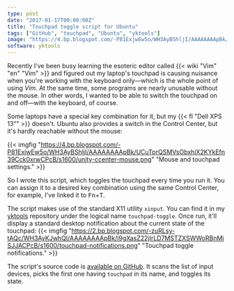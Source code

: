```yaml
---
type: post
date: "2017-01-17T00:00:00Z"
title: "Touchpad toggle script for Ubuntu"
tags: ["GitHub", "touchpad", "Ubuntu", "yktools"]
image: "https://4.bp.blogspot.com/-P81ExjwEw5o/WH3AyBShljI/AAAAAAAApBk/UCuTprQSMVsObxhiX2KYkEfn39Cck0xrwCPcB/s1600/unity-ccenter-mouse.png"
software: yktools
---
```


Recently I've been busy learning the esoteric editor called {{< wiki "Vim" "en" "Vim" >}} and figured out my laptop's touchpad is causing nuisance when you're working with the keyboard only—which is the whole point of using *Vim*. At the same time, some programs are nearly unusable without the mouse. In other words, I wanted to be able to switch the touchpad on and off—with the keyboard, of course.

Some laptops have a special key combination for it, but my {{< fl "Dell XPS 13\"" >}} doesn't. Ubuntu also provides a switch in the Control Center, but it's hardly reachable without the mouse:

<!--more-->

{{< imgfig "https://4.bp.blogspot.com/-P81ExjwEw5o/WH3AyBShljI/AAAAAAAApBk/UCuTprQSMVsObxhiX2KYkEfn39Cck0xrwCPcB/s1600/unity-ccenter-mouse.png" "Mouse and touchpad settings." >}}

So I wrote this script, which toggles the touchpad every time you run it. You can assign it to a desired key combination using the same Control Center, for example, I've linked it to <kbd>Fn</kbd>+<kbd>T</kbd>.

The script makes use of the standard X11 utility `xinput`. You can find it in my [yktools](https://github.com/yktoo/yktools) repository under the logical name  `touchpad-toggle`. Once run, it'll display a standard desktop notification about the current state of the touchpad:
{{< imgfig "https://2.bp.blogspot.com/-zuRLsy-tAQc/WH3AyKJwhQI/AAAAAAAApBk/i9gXasZ22jIrLD7MSTZXSWWoRBnMjSJJACPcB/s1600/touchpad-notifications.png" "Touchpad toggle notifications." >}}

The script's source code is [available on GitHub](https://github.com/yktoo/yktools/raw/master/touchpad-toggle). It scans the list of input devices, picks the first one having `touchpad` in its name, and toggles its state.
